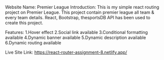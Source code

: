 Website Name: Premier League
Introduction: This is my simple react routing project on Premier League. This project contain premier league all team & every team details. React, Bootstrap, thesportsDB API has been used to create this project.

Features:
1.Hover effect
2.Social link available
3.Conditional formatting available
4.Dynamic banner available
5.Dynamic description available
6.Dynamic routing available

Live Site Link: https://react-router-assignment-8.netlify.app/
